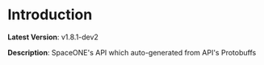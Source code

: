 # Introduction

**Latest Version**: v1.8.1-dev2


**Description**: SpaceONE's API which auto-generated from API's Protobuffs


